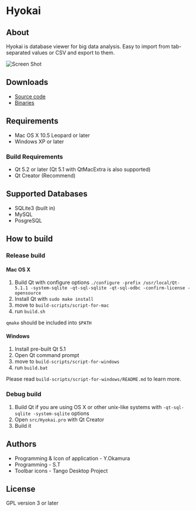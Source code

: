 Hyokai
==========

About
-----

Hyokai is database viewer for big data analysis.
Easy to import from tab-separated values or CSV and export to them.

![Screen Shot](http://hyokai.info/assets/img/screenshots/w8-mainwindow.PNG)

Downloads
---------

* [Source code](https://github.com/informationsea/Hyokai)
* [Binaries](http://informationsea.info/apps/tableview/downloads.html)

Requirements
------------

* Mac OS X 10.5 Leopard or later
* Windows XP or later

### Build Requirements

* Qt 5.2 or later (Qt 5.1 with QtMacExtra is also supported)
* Qt Creator (Recommend)

Supported Databases
-------------------

* SQLite3 (built in)
* MySQL
* PosgreSQL

How to build
------------

### Release build

#### Mac OS X

1. Build Qt with configure options `./configure -prefix /usr/local/Qt-5.1.1 -system-sqlite -qt-sql-sqlite -qt-sql-odbc -confirm-license -opensource`
2. Install Qt with `sudo make install`
3. move to `build-scripts/script-for-mac`
4. run `build.sh`

`qmake` should be included into `$PATH`

#### Windows

1. Install pre-built Qt 5.1
2. Open Qt command prompt
3. move to `build-scripts/script-for-windows`
4. run `build.bat`

Please read `build-scripts/script-for-windows/README.md` to learn more.

### Debug build

1. Build Qt if you are using OS X or other unix-like systems with `-qt-sql-sqlite -system-sqlite` options
2. Open `src/Hyokai.pro` with Qt Creator
3. Build it

Authors
-------

* Programming & Icon of application - Y.Okamura
* Programming - S.T
* Toolbar icons - Tango Desktop Project

License
-------

GPL version 3 or later

